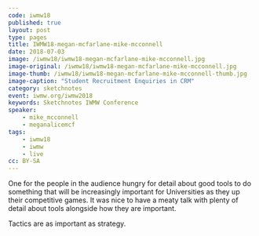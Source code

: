 ```yaml
---
code: iwmw18
published: true
layout: post
type: pages
title: IWMW18-megan-mcfarlane-mike-mcconnell
date: 2018-07-03
image: /iwmw18/iwmw18-megan-mcfarlane-mike-mcconnell.jpg
image-original: /iwmw18/iwmw18-megan-mcfarlane-mike-mcconnell.jpg
image-thumb: /iwmw18/iwmw18-megan-mcfarlane-mike-mcconnell-thumb.jpg
image-caption: "Student Recruitment Enquiries in CRM"
category: sketchnotes
event: iwmw.org/iwmw2018
keywords: Sketchnotes IWMW Conference
speaker:
    - mike_mcconnell
    - meganalicemcf
tags:
    - iwmw18
    - iwmw
    - live
cc: BY-SA
---
```


One for the people in the audience hungry for detail about good tools to do something that will be increasingly important for Universities as they up their competitive games. It was nice to have a meaty talk with plenty of detail about tools alongside how they are important.

Tactics are as important as strategy.